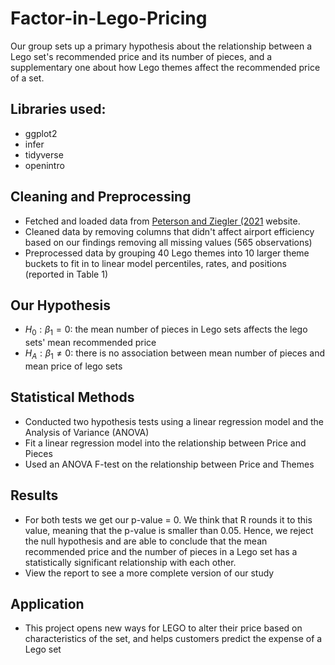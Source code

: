 # Factor-in-Lego-Pricing
Our group sets up a primary hypothesis about the relationship between a Lego set's recommended price and its number of pieces, and a supplementary one about how Lego themes affect the recommended price of a set.
## Libraries used:
- ggplot2
- infer
- tidyverse
- openintro

## Cleaning and Preprocessing
- Fetched and loaded data from [Peterson and Ziegler (2021](https://www.tandfonline.com/doi/full/10.1080/26939169.2021.1946450) website.
- Cleaned data by
removing columns that didn't affect airport efficiency based on our findings
removing all missing values (565 observations)
- Preprocessed data by
grouping 40 Lego themes into 10 larger theme buckets to fit in to linear model
percentiles, rates, and positions (reported in Table 1)
## Our Hypothesis
- $H_0: \beta_1 = 0$: the mean number of pieces in Lego sets affects the lego sets' mean recommended price
- $H_A: \beta_1 \neq 0$: there is no association between mean number of pieces and mean price of lego sets
## Statistical Methods
- Conducted two hypothesis tests using a linear regression model and the Analysis of Variance (ANOVA)
- Fit a linear regression model into the relationship between Price and Pieces
- Used an ANOVA F-test on the relationship between Price and Themes
## Results
- For both tests we get our p-value = 0. We think that R rounds it to this value, meaning that the p-value is smaller than 0.05. Hence, we reject the null hypothesis and are able to conclude that the mean recommended price and the number of pieces in a Lego set has a statistically significant relationship with each other.
- View the report to see a more complete version of our study
## Application
- This project opens new ways for LEGO to alter their price based on characteristics of the set, and helps customers predict the expense of a Lego set
